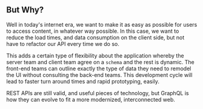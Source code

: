 ## But Why?

Well in today's internet era, we want to make it as easy as possible for users to access content, in whatever way possible. In this case, we want to reduce the load times, and data consumption on the client side, but not have to refactor our API every time we do so.

This adds a certain type of flexibility about the application whereby the server team and client team agree on a `schema` and the rest is dynamic. The front-end teams can outline exactly the type of data they need to remodel the UI without consulting the back-end teams. This development cycle will lead to faster turn around times and rapid prototyping, easily.

REST APIs are still valid, and useful pieces of technology, but GraphQL is how they can evolve to fit a more modernized, interconnected web.
